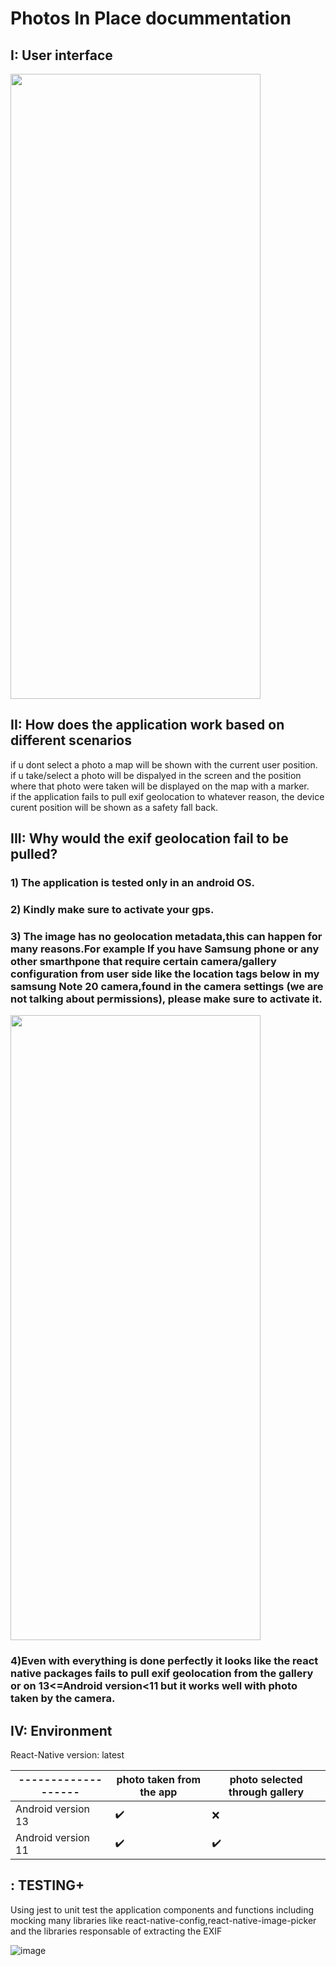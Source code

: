 # Photos In Place docummentation

## I: User interface

<img src="https://github.com/abdelhalim97/Photos-in-place/assets/47896397/ae84ba2f-c928-4452-ad76-b81ffe0d5ef6" width="400" height="1000">


## II: How does the application work based on different scenarios 
if u dont select a photo a map will be shown with the current user position. <br />
if u take/select a photo will be dispalyed in the screen and the position where that photo were taken will be displayed on the map with a marker. <br />
if the application fails to pull exif geolocation to whatever reason, the device curent position will be shown as a safety fall back.

## III: Why would the exif geolocation fail to be pulled?

### 1) The application is tested only in an android OS.
### 2) Kindly make sure to activate your gps.
### 3) The image has no geolocation metadata,this can happen for many reasons.For example If you have Samsung phone or any other smarthpone that require certain camera/gallery configuration from user side like the location tags below in my samsung Note 20 camera,found in the camera settings (we are not talking about permissions), please make sure to activate it. 

<img src="https://github.com/abdelhalim97/Photos-in-place/assets/47896397/1a0613bc-4e82-4146-9f6c-9d40775d9820" width="400" height="1000">

### 4)Even with everything is done perfectly it looks like the react native packages fails to pull exif geolocation from the gallery or on 13<=Android version<11 but it works well with photo taken by the camera.

## IV: Environment
React-Native version: latest

| ------------------- | photo taken from the app  | photo selected through gallery|
| ------------------- | --------------------------|-------------------------------|
| Android version 13  | :heavy_check_mark:        | :x:|
| Android version 11  | :heavy_check_mark:        | :heavy_check_mark:|



## : TESTING+
Using jest to unit test the application components and functions including mocking many libraries like react-native-config,react-native-image-picker and the libraries responsable of extracting the EXIF

![image](https://github.com/abdelhalim97/Photos-in-place/assets/47896397/08f45d32-fcfd-4e3b-a4d2-e498b8fcd4fe)

